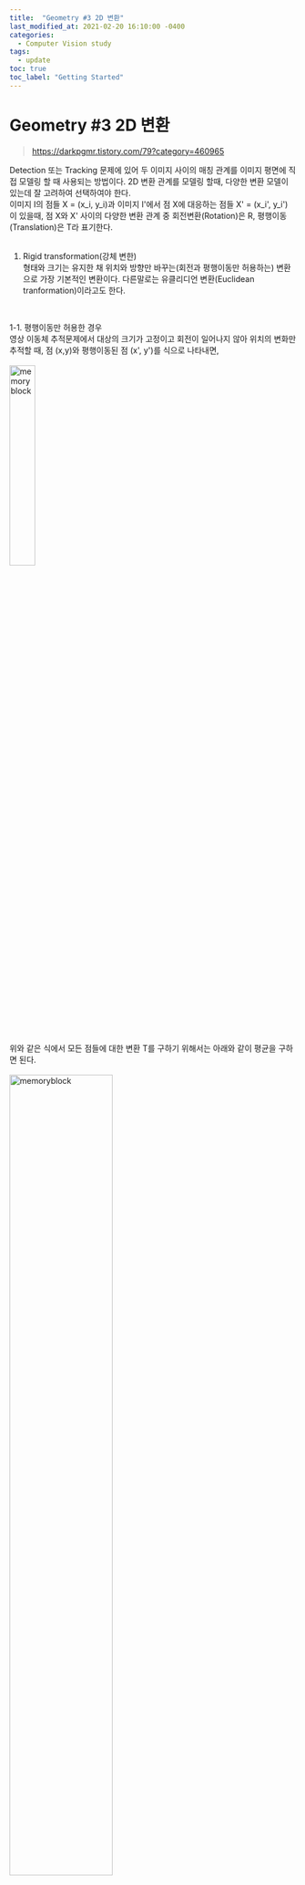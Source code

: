 ```yaml
---
title:  "Geometry #3 2D 변환"
last_modified_at: 2021-02-20 16:10:00 -0400
categories: 
  - Computer Vision study
tags:
  - update
toc: true
toc_label: "Getting Started"
---
```


# Geometry #3 2D 변환
> https://darkpgmr.tistory.com/79?category=460965

Detection 또는 Tracking 문제에 있어 두 이미지 사이의 매칭 관계를 이미지 평면에 직접 모델링 할 때 사용되는 방법이다. 2D 변환 관계를 모델링 할때, 다양한 변환 모델이 있는데 잘 고려하여 선택하여야 한다.<br>
이미지 I의 점들 X =  (x_i, y_i)과 이미지 I'에서 점 X에 대응하는 점들 X' =  (x_i', y_i') 이 있을때, 점 X와 X' 사이의 다양한 변환 관계 중 회전변환(Rotation)은 R, 평행이동(Translation)은 T라 표기한다.<br>
<br>

1. Rigid transformation(강체 변한)<br>
형태와 크기는 유지한 채 위치와 방향만 바꾸는(회전과 평행이동만 허용하는) 변환으로 가장 기본적인 변환이다. 다른말로는 유클리디언 변환(Euclidean tranformation)이라고도 한다.<br>
<br>

1-1. 평행이동만 허용한 경우<br>
영상 이동체 추적문제에서 대상의 크기가 고정이고 회전이 일어나지 않아 위치의 변화만 추적할 때, 점 (x,y)와 평행이동된 점 (x', y')를 식으로 나타내면,<br>
<br><img src="/assets/img/CV_study/3/1.png" width="30%" height="30%" title="70px" alt="memoryblock"><br>
<br>
위와 같은 식에서 모든 점들에 대한 변환 T를 구하기 위해서는 아래와 같이 평균을 구하면 된다.<br>
<br><img src="/assets/img/CV_study/3/2.png" width="60%" height="60%" title="70px" alt="memoryblock"><br>
<br><br>
1-2. 회전만을 허용한 경우<br>
점 (x, y)를 반시계 방향으로 세타 라디안 만큼 회전시키는 변환행렬은 다음과 같다.<br>
<br><img src="/assets/img/CV_study/3/3.png" width="50%" height="50%" title="70px" alt="memoryblock"><br>
<br>
회전 변환에서 중요한 점은 회전의 기준이 원점이라는 것이다. 또한 회전 변환의 자유도(degree of freedom)는 1이다. 따라서 매칭 쌍만 있으면 회전변환을 결정할 수 있다.<br>
위 식을 직접 이용하여 회전변환을 나타내는 것은 좋은 방법이 아니다. 예를들어 서로 다른 두 점 A와 B에서 A에 회전변환을 적용시켜 B로 변환 시킬 때 회전변환은 원점을 기준으로하기 때문에 두 점이 원점과의 거리가 다르다면 불가능하기 때문이다.<br>
이 문제를 해결하기 위해서는 스케일 변화까지 고려하여 변환을 구하고 다시 스케일 변화를 제거하는 방법을 사용해야한다. 이 방법은 다음과 같이 나타낼 수 있다.
<br>
<br><img src="/assets/img/CV_study/3/4.png" width="70%" height="70%" title="70px" alt="memoryblock"><br>
<br>
위 식을 전개하고 a,b에 관해 묶으면 다음과 같다.<br>
<br><img src="/assets/img/CV_study/3/5.png" width="40%" height="40%" title="70px" alt="memoryblock"><br>
<br>
위 식에 매칭 쌍 하나만 대입해도 역행렬을 이용하여 a,b를 구할 수 있다. 매칭쌍이 여러 개인 경우에는 아래와 같은 식을 세우고 최소자승법 즉, pseudo inverse를 이용하여 a,b를 구할 수 있다.<br>
<br><img src="/assets/img/CV_study/3/6.png" width="40%" height="40%" title="70px" alt="memoryblock"><br>

이렇게 a,b를 구하면 스케일(s)와 회전각(세타)는 다음과 같이 계산됩니다.<br>

<br><img src="/assets/img/CV_study/3/7.png" width="60%" height="60%" title="70px" alt="memoryblock"><br>
<br>

이제 스케일 s는 버리고 세타만 이용하면 앞에서 만한 두 점 A,B 사이의 매핑 관계를 회전변환만으로 나타낼 수 있게 된다. 그런데 실제 문제에서는 이미지 원점(이미지 왼쪽 상단)을 중심으로  한 회전은 현실적이지 못하다. 보통의 경우 현재 위치에서 제자리 회전하는 경우가 대부분이다. 이런 경우 회전변환만으로는 표현이 불가능하며 일반적인 Rigid 변환 모델을 필요로 합니다.<br>

<br><br>
1-3. Rigid 변환<br>
일반적인 Rigid 변환을 나타낸 식은 다음과 같다.<br>

<br><img src="/assets/img/CV_study/3/8.png" width="70%" height="70%" title="70px" alt="memoryblock"><br>
<br>

Full Rigid 변환을 사용하면 임의의 회전 및 위치 이동이 가능해진다. 예를 들어, 어떤 물체가 제자리에서 세타 만큼 회전하는 경우 영상의 원점을 중심으로 회전한 후 원래 있던 자리로 평행이동하면 된다.<br>
Rigid 변환은 위 식에서 알 수 있듯이 자유도가 3이며, 변환을 추정하기 위해서는 최소 3개 이상의 매칭쌍을 필요로 한다. 매칭쌍에서 Rigid 변환을 추정할 때는 앞의 회전변환에서와 같이 스케일 변화까지 고려하는 것이 좋다. 식은 아래와 같다.<br>

<br><img src="/assets/img/CV_study/3/9.png" width="50%" height="50%" title="70px" alt="memoryblock"><br>
<br><br>
Full Rigid 변환을 사용하면 임의의 회전 및 위치 이동이 가능해진다. 예를 들어, 어떤 물체가 제자리에서 세타 만큼 회전하는 경우 영상의 원점을 중심으로 회전한 후 원래 있던 자리로 평행이동하면 된다.<br>
Rigid 변환은 위 식에서 알 수 있듯이 자유도가 3이며, 변환을 추정하기 위해서는 최소 3개 이상의 매칭쌍을 필요로 한다. 매칭쌍에서 Rigid 변환을 추정할 때는 앞의 회전변환에서와 같이 스케일 변화까지 고려하는 것이 좋다. 식은 아래와 같다.<br>
<br><img src="/assets/img/CV_study/3/10.png" width="50%" height="50%" title="70px" alt="memoryblock"><br>
<br>
전개한 후 a,b,c,d에 대한 행렬식으로 묶으면 다음과 같다.<br>
<br><img src="/assets/img/CV_study/3/11.png" width="50%" height="50%" title="70px" alt="memoryblock"><br>
<br><img src="/assets/img/CV_study/3/12.png" width="50%" height="50%" title="70px" alt="memoryblock"><br>
<br>

주어진 매칭쌍들이 여러개 일때, 위 식에 대입하면 아래와 같다.<br>
<br><img src="/assets/img/CV_study/3/13.png" width="50%" height="50%" title="70px" alt="memoryblock"><br>
<br>
위 식에서 역행렬 또는 pseudo inverse(의사역행렬, 직사각행렬의 역행렬)를 이용하면 a,b,c,d를 구할 수 있다. 그리고 위 scale과 세타를 구하는 식으로 s와 세타를 구할 수 있다.<br>
여기서 평행이동의 c, d는 회전변환으로 인한 이동량까지 포함된 값이다.<br>
- 포함된 값에서 평행이동한 값을 분리하여 총 평행이동량을 알아내는건 Rigid 변환식에서는 불가능하다, 기준에 따라 평행이동량이 다르게 계산될 수 있지만 Rigid 계산식은 수식적으로 동일하게 결정되기 때문이다.<br>
<br>
<br>

3. Similarity Transformation(닮은 변환)<br>
닮은 변환은 Rigid 변환에 스케일 변화까지 허용한 변환이다. 평행이동, 회전변환, 크기변화로 구성되는 변환이며 일반식은 다음과 같다.<br>
<br><img src="/assets/img/CV_study/3/14.png" width="50%" height="50%" title="70px" alt="memoryblock"><br>
<br>
자유도는 4이며, 닮음변환을 유일하게 결정하기 위해서는(식의 계수를 결정하기 위해서는) 2개의 매칭쌍이 필요하다.<br>
Homogeneous 좌표 표현을 사용하면 평행이동, 회전, 크기 변환이 하나의 행렬로 표현가능하다. 닮은변환의 일반식으로 표현하면 다음과 같다.<br>
<br><img src="/assets/img/CV_study/3/15.png" width="50%" height="50%" title="70px" alt="memoryblock">
<img src="/assets/img/CV_study/3/16.png" width="50%" height="50%" title="70px" alt="memoryblock"><br>
<br>
이렇게 Homogeneous 형태의 선형변환으로 표현 했을 때 가장 큰 장점은 여러 변환들을 행렬곱으로 자유롭게 결합할 수 있다는 점이다.
<br><img src="/assets/img/CV_study/3/17.png" width="50%" height="50%" title="70px" alt="memoryblock"><br>
<br>
<br>

3. Affine Transformation<br>
Affine 변환은 직선, 길이의 비, 평행성을 보존하는 변환이며 일반식은 다음과 같다.<br>
<br><img src="/assets/img/CV_study/3/18.png" width="50%" height="50%" title="70px" alt="memoryblock"><br>
